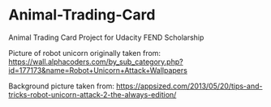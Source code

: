 # Animal-Trading-Card
Animal Trading Card Project for Udacity FEND Scholarship

Picture of robot unicorn originally taken from:
https://wall.alphacoders.com/by_sub_category.php?id=177173&name=Robot+Unicorn+Attack+Wallpapers

Background picture taken from:
https://appsized.com/2013/05/20/tips-and-tricks-robot-unicorn-attack-2-the-always-edition/
